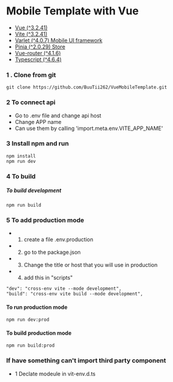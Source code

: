# Mobile Template with Vue

- [Vue (^3.2.41)](https://vuejs.org/)
- [Vite (^3.2.41)](https://vitejs.dev/)
- [Varlet (^4.0.7) Mobile UI framework](https://varlet-varletjs.vercel.app/#/en-US/index)
- [Pinia (^2.0.29) Store](https://pinia.vuejs.org/)
- [Vue-router (^4.1.6)](https://router.vuejs.org/)
- [Typescript (^4.6.4)](https://www.typescriptlang.org/)

### 1 . Clone from git

```
git clone https://github.com/BuuTii262/VueMobileTemplate.git
```

### 2 To connect api

- Go to .env file and change api host
- Change APP name
- Can use them by calling 'import.meta.env.VITE_APP_NAME'

### 3 Install npm and run

```
npm install
npm run dev
```

### 4 To build

##### To build development

```
npm run build
```

### 5 To add production mode

-
    1. create a file .env.production
-
    2. go to the package.json
-
    3. Change the title or host that you will use in production
-
    4. add this in "scripts"

```
"dev": "cross-env vite --mode development",
"build": "cross-env vite build --mode development",
```

#### To run production mode

```
npm run dev:prod
```

#### To build production mode

```
npm run build:prod
```

### If have something can't import third party component

- 1 Declate modeule in vit-env.d.ts
